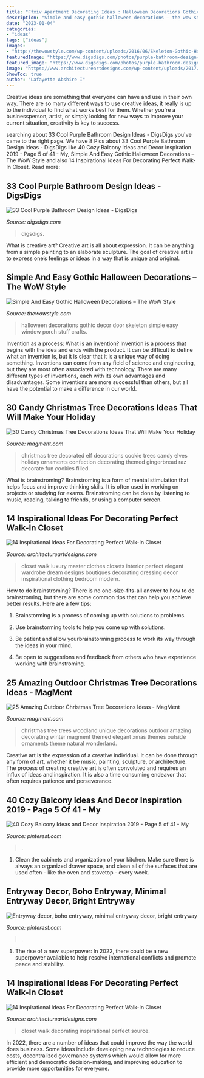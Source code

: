 ```yaml
---
title: "Ffxiv Apartment Decorating Ideas : Halloween Decorations Gothic Decor Door Skeleton Simple Easy Window Porch Stuff Crafts"
description: "Simple and easy gothic halloween decorations – the wow style"
date: "2023-01-04"
categories:
- "ideas"
tags: ["ideas"]
images:
- "http://thewowstyle.com/wp-content/uploads/2016/06/Skeleton-Gothic-Halloween-Decorations.jpg"
featuredImage: "https://www.digsdigs.com/photos/purple-bathroom-design-ideas-16.jpg"
featured_image: "https://www.digsdigs.com/photos/purple-bathroom-design-ideas-16.jpg"
image: "https://www.architectureartdesigns.com/wp-content/uploads/2017/05/3-33.jpg"
ShowToc: true
author: "Lafayette Abshire I"
---
```



Creative ideas are something that everyone can have and use in their own way. There are so many different ways to use creative ideas, it really is up to the individual to find what works best for them. Whether you're a businessperson, artist, or simply looking for new ways to improve your current situation, creativity is key to success.

	

		
searching about 33 Cool Purple Bathroom Design Ideas - DigsDigs you've came to the right page. We have 8 Pics about 33 Cool Purple Bathroom Design Ideas - DigsDigs like 40 Cozy Balcony Ideas and Decor Inspiration 2019 - Page 5 of 41 - My, Simple And Easy Gothic Halloween Decorations – The WoW Style and also 14 Inspirational Ideas For Decorating Perfect Walk-In Closet. Read more:
		
    
## 33 Cool Purple Bathroom Design Ideas - DigsDigs

<img loading=lazy src="https://www.digsdigs.com/photos/purple-bathroom-design-ideas-16.jpg" onerror="this.onerror=null;this.src='https://tse4.mm.bing.net/th?id=OIP.7Bj8p2jWkWQBeReI2UdUcAHaLI&amp;pid=15.1';" alt="33 Cool Purple Bathroom Design Ideas - DigsDigs">

_Source: digsdigs.com_

>digsdigs. 

	

What is creative art?
Creative art is all about expression. It can be anything from a simple painting to an elaborate sculpture. The goal of creative art is to express one’s feelings or ideas in a way that is unique and original.

    
## Simple And Easy Gothic Halloween Decorations – The WoW Style

<img loading=lazy src="http://thewowstyle.com/wp-content/uploads/2016/06/Skeleton-Gothic-Halloween-Decorations.jpg" onerror="this.onerror=null;this.src='https://tse1.mm.bing.net/th?id=OIP.ES67yB2yk8lPAxvAXqzr0AHaKl&amp;pid=15.1';" alt="Simple And Easy Gothic Halloween Decorations – The WoW Style">

_Source: thewowstyle.com_

>halloween decorations gothic decor door skeleton simple easy window porch stuff crafts. 

	

Invention as a process: What is an invention?
Invention is a process that begins with the idea and ends with the product. It can be difficult to define what an invention is, but it is clear that it is a unique way of doing something. Inventions can come from any field of science and engineering, but they are most often associated with technology. There are many different types of inventions, each with its own advantages and disadvantages. Some inventions are more successful than others, but all have the potential to make a difference in our world.

    
## 30 Candy Christmas Tree Decorations Ideas That Will Make Your Holiday

<img loading=lazy src="http://magment.com/wp-content/uploads/2016/10/Red-and-Green-Christmas-Tree-Elf.jpg" onerror="this.onerror=null;this.src='https://tse3.mm.bing.net/th?id=OIP.QD0IkaoHqAfFM08TjkbEjQHaMW&amp;pid=15.1';" alt="30 Candy Christmas Tree Decorations Ideas That Will Make Your Holiday">

_Source: magment.com_

>christmas tree decorated elf decorations cookie trees candy elves holiday ornaments confection decorating themed gingerbread raz decorate fun cookies filled. 

	

What is brainstroming?
Brainstroming is a form of mental stimulation that helps focus and improve thinking skills. It is often used in working on projects or studying for exams. Brainstroming can be done by listening to music, reading, talking to friends, or using a computer screen.

    
## 14 Inspirational Ideas For Decorating Perfect Walk-In Closet

<img loading=lazy src="https://www.architectureartdesigns.com/wp-content/uploads/2017/05/7-34.jpg" onerror="this.onerror=null;this.src='https://tse3.mm.bing.net/th?id=OIP.i4Nnd-jxUeBc1c1A0EdNwgHaLC&amp;pid=15.1';" alt="14 Inspirational Ideas For Decorating Perfect Walk-In Closet">

_Source: architectureartdesigns.com_

>closet walk luxury master clothes closets interior perfect elegant wardrobe dream designs boutiques decorating dressing decor inspirational clothing bedroom modern. 

	

How to do brainstroming?
There is no one-size-fits-all answer to how to do brainstroming, but there are some common tips that can help you achieve better results. Here are a few tips:
1. Brainstorming is a process of coming up with solutions to problems.

2. Use brainstorming tools to help you come up with solutions.

3. Be patient and allow yourbrainstorming process to work its way through the ideas in your mind.

4. Be open to suggestions and feedback from others who have experience working with brainstroming.

    
## 25 Amazing Outdoor Christmas Tree Decorations Ideas - MagMent

<img loading=lazy src="https://www.magment.com/wp-content/uploads/2016/10/Unique-Christmas-Tree-Ideas.jpeg" onerror="this.onerror=null;this.src='https://tse1.mm.bing.net/th?id=OIP.d1LZhMdKj-EQlj8PXt261wHaN6&amp;pid=15.1';" alt="25 Amazing Outdoor Christmas Tree Decorations Ideas - MagMent">

_Source: magment.com_

>christmas tree trees woodland unique decorations outdoor amazing decorating winter magment themed elegant xmas themes outside ornaments theme natural wonderland. 

	

Creative art is the expression of a creative individual. It can be done through any form of art, whether it be music, painting, sculpture, or architecture. The process of creating creative art is often convoluted and requires an influx of ideas and inspiration. It is also a time consuming endeavor that often requires patience and perseverance.

    
## 40 Cozy Balcony Ideas And Decor Inspiration 2019 - Page 5 Of 41 - My

<img loading=lazy src="https://i.pinimg.com/736x/d8/d5/b7/d8d5b7e9a2420febf6527a24222dabf3.jpg" onerror="this.onerror=null;this.src='https://tse1.mm.bing.net/th?id=OIP.o7QECPiFYMj4szvVqcFTKQHaLJ&amp;pid=15.1';" alt="40 Cozy Balcony Ideas and Decor Inspiration 2019 - Page 5 of 41 - My">

_Source: pinterest.com_

>. 

	

1. Clean the cabinets and organization of your kitchen. Make sure there is always an organized drawer space, and clean all of the surfaces that are used often - like the oven and stovetop - every week.

    
## Entryway Decor, Boho Entryway, Minimal Entryway Decor, Bright Entryway

<img loading=lazy src="https://i.pinimg.com/736x/65/8f/1f/658f1fa2858e072ff582a2d3e9d9c5fb.jpg" onerror="this.onerror=null;this.src='https://tse2.mm.bing.net/th?id=OIP.VpAMyn-TMhgOvOUqWULnHwHaLH&amp;pid=15.1';" alt="Entryway decor, boho entryway, minimal entryway decor, bright entryway">

_Source: pinterest.com_

>. 

	

1. The rise of a new superpower: In 2022, there could be a new superpower available to help resolve international conflicts and promote peace and stability.

    
## 14 Inspirational Ideas For Decorating Perfect Walk-In Closet

<img loading=lazy src="https://www.architectureartdesigns.com/wp-content/uploads/2017/05/3-33.jpg" onerror="this.onerror=null;this.src='https://tse4.mm.bing.net/th?id=OIP.YL9Fh7BiJhjzAQ0-tqnB0gHaLH&amp;pid=15.1';" alt="14 Inspirational Ideas For Decorating Perfect Walk-In Closet">

_Source: architectureartdesigns.com_

>closet walk decorating inspirational perfect source. 

	

In 2022, there are a number of ideas that could improve the way the world does business. Some ideas include developing new technologies to reduce costs, decentralized governance systems which would allow for more efficient and democratic decision-making, and improving education to provide more opportunities for everyone.

